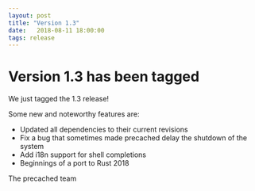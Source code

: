 ```yaml
---
layout: post
title: "Version 1.3"
date:   2018-08-11 18:00:00
tags: release
---
```


# Version 1.3 has been tagged

We just tagged the 1.3 release!

Some new and noteworthy features are:

* Updated all dependencies to their current revisions
* Fix a bug that sometimes made precached delay the shutdown of the system
* Add i18n support for shell completions
* Beginnings of a port to Rust 2018

The precached team
